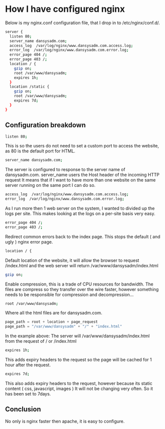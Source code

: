 # How I have configured nginx

Below is my nginx.conf configuration file, that I drop in to /etc/nginx/conf.d/.


```sh
server {
  listen 80;
  server_name dansysadm.com;
  access_log  /var/log/nginx/www.dansysadm.com.access.log;
  error_log  /var/log/nginx/www.dansysadm.com.error.log;
  error_page 404 /;
  error_page 403 /;
  location / {
    gzip on;
    root /var/www/dansysadm;
    expires 1h;
  }
  location /static {
    gzip on;
    root /var/www/dansysadm;
    expires 7d;
  }
}
```

Configuration breakdown
-----------------------

```sh
listen 80;
```

This is so the users do not need to set a custom port to access the website, as 80 is the default port for HTML.

```sh
server_name dansysadm.com;
```

The server is configured to response to the server name of dansysadm.com. 
server_name users the  Host header of the incoming HTTP request
It means that if I want to have more than one website on the same server running on the same port I can do so.

```sh
access_log  /var/log/nginx/www.dansysadm.com.access.log;
error_log  /var/log/nginx/www.dansysadm.com.error.log;
```

As I run more then 1 web server on the system, I wanted to divided up the logs per site.
This makes looking at the logs on a per-site basis very easy.

```sh
error_page 404 /;
error_page 403 /;
```

Redirect common errors back to the index page.
This stops the default ( and ugly ) nginx error page.

```sh
location / {
```

Default location of the website, it will allow the browser to request /index.html and the web server will return /var/www/dansysadm/index.html

```sh
gzip on;
```

Enable compression, this is a trade of CPU resources for bandwidth.
The files are compress so they transfer over the wire faster, however something needs to be responsible for compression and decompression...

```sh
root /var/www/dansysadm;
```
Where all the html files are for dansysadm.com.


```python
page_path = root + location + page_request 
page_path = "/var/www/dansysadm" + "/" + "index.html"
```
In the example above: The server will /var/www/dansysadm/index.html from the request of / or /index.html

```sh
expires 1h;
```
This adds expiry headers to the request so the page will be cached for 1 hour after the request.

```sh
expires 7d;
```
This also adds expiry headers to the request, however because its static content ( css, javascript, images ) It will not be changing very often.
So it has been set to 7days.


Conclusion
-----------------------

No only is nginx faster then apache, it is easy to configure.
